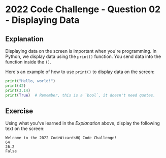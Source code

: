 # 2022 Code Challenge - Question 02 - Displaying Data

## Explanation 

Displaying data on the screen is important when you're programming. In Python, we display
data using the `print()` function. You send data into the function inside the `()`.

Here's an example of how to use `print()` to display data on the screen:

```python
print("Hello, world!")
print(42)
print(3.14)
print(True)  # Remember, this is a `bool`, it doesn't need quotes.
```

## Exercise

Using what you've learned in the *Explanation* above, display the following text on the screen:

```text
Welcome to the 2022 CodeWizardsHQ Code Challenge!
64
26.2
False
```
